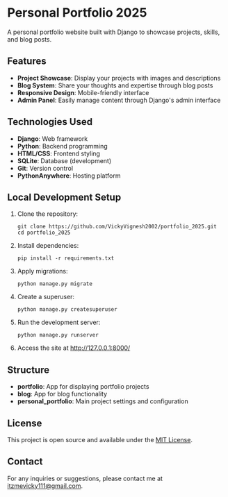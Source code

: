﻿# Personal Portfolio 2025

A personal portfolio website built with Django to showcase projects, skills, and blog posts.

## Features

- **Project Showcase**: Display your projects with images and descriptions
- **Blog System**: Share your thoughts and expertise through blog posts
- **Responsive Design**: Mobile-friendly interface
- **Admin Panel**: Easily manage content through Django's admin interface

## Technologies Used

- **Django**: Web framework
- **Python**: Backend programming
- **HTML/CSS**: Frontend styling
- **SQLite**: Database (development)
- **Git**: Version control
- **PythonAnywhere**: Hosting platform

## Local Development Setup

1. Clone the repository:
   ```
   git clone https://github.com/VickyVignesh2002/portfolio_2025.git
   cd portfolio_2025
   ```

2. Install dependencies:
   ```
   pip install -r requirements.txt
   ```

3. Apply migrations:
   ```
   python manage.py migrate
   ```

4. Create a superuser:
   ```
   python manage.py createsuperuser
   ```

5. Run the development server:
   ```
   python manage.py runserver
   ```

6. Access the site at http://127.0.0.1:8000/



## Structure

- **portfolio**: App for displaying portfolio projects
- **blog**: App for blog functionality
- **personal_portfolio**: Main project settings and configuration

## License

This project is open source and available under the [MIT License](LICENSE).

## Contact

For any inquiries or suggestions, please contact me at itzmevicky111@gmail.com.
